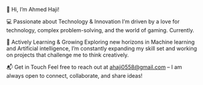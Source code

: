 👋 Hi, I’m Ahmed Haji!

💻 Passionate about Technology & Innovation
I’m driven by a love for technology, complex problem-solving, and the world of gaming. Currently.

🎯 Actively Learning & Growing
Exploring new horizons in Machine learning and Artificial intelligence, I’m constantly expanding my skill set and working on projects that challenge me to think creatively.

📬 Get in Touch
Feel free to reach out at ahaji0558@gmail.com – I am always open to connect, collaborate, and share ideas!
